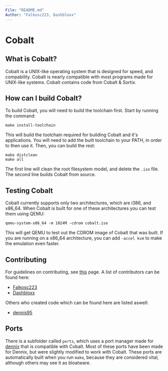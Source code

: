```yaml
---
File: "README.md"
Author: "Falkosc223, Dashbloxx"
---
```

# Cobalt
## What is Cobalt?
Cobalt is a UNIX-like operating system that is designed for speed, and compability. Cobalt is nearly compatible with most programs made for UNIX-like systems. Cobalt contains code from Cobalt & Sortix.
## How can I build Cobalt?
To build Cobalt, you will need to build the toolchain first. Start by running the command:
```
make install-toolchain
```
This will build the toolchain required for building Cobalt and it's applications. You will need to add the built toolchain to your PATH, in order to then use it. Then, you can build the rest:
```
make distclean
make all
```
The first line will clean the root filesystem model, and delete the `.iso` file. The second line builds Cobalt from source.
## Testing Cobalt
Cobalt currently supports only two architectures, which are i386, and x86_64. When Cobalt is built for one of these architectures you can test them using QEMU:
```
qemu-system-x86_64 -m 1024M -cdrom cobalt.iso
```
This will get QEMU to test out the CDROM image of Cobalt that was built. If you are running on a x86_64 architecture, you can add `-accel kvm` to make the emulation even faster.
## Contributing
For guidelines on contributing, see [this](CONTRIBUTING.md) page. A list of contributors can be found here:
* [Falkosc223](https://github.com/orgs/syscobalt/people/Falkosc223)
* [Dashbloxx](https://github.com/orgs/syscobalt/people/Dashbloxx)

Others who created code which can be found here are listed aswell:
* [dennis95](https://github.com/dennis95)
## Ports
There is a subfolder called `ports`, which uses a port manager made for [dennix](https://github.com/dennis95/dennix) that is compatible with Cobalt. Most of these ports have been made for Dennix, but were slightly modified to work with Cobalt.
These ports are automatically built when you run `make`, because they are considered vital, although others may see it as bloatware.
